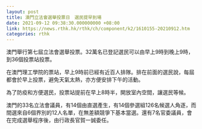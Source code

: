 ```yaml
---
layout: post
title: 澳門立法會選舉投票日　選民提早到場
date: 2021-09-12 09:38:30.000000000 +08:00
link: https://news.rthk.hk/rthk/ch/component/k2/1610155-20210912.htm
categories: rthk
---
```


澳門舉行第七屆立法會選舉投票。32萬名已登記選民可以由早上9時到晚上9時，到36個投票站投票。

在澳門理工學院的票站，早上9時前已經有近百人排隊。排在前面的選民說，每屆都會於早上投票，避免天氣太熱，亦方便安排下午的活動。

為了防疫和方便選民，投票站提前在早上8時半，開放室內空間，讓選民等候。

澳門的33名立法會議員，有14個由直選產生，有14個參選組126名候選人角逐，而間選來自6個界別的12人名單，在無差額競爭下基本當選。還有7名官委議員，會在完成選舉程序後，由行政長官賀一誠委任。

